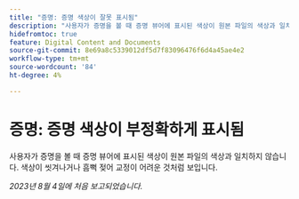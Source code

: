 ```yaml
---
title: "증명: 증명 색상이 잘못 표시됨"
description: "사용자가 증명을 볼 때 증명 뷰어에 표시된 색상이 원본 파일의 색상과 일치하지 않습니다. 색이 빨려 나오거나 채도가 떨어져 교정이 어려운 것처럼 보입니다."
hidefromtoc: true
feature: Digital Content and Documents
source-git-commit: 8e69a8c5339012df5d7f83096476f6d4a45ae4e2
workflow-type: tm+mt
source-wordcount: '84'
ht-degree: 4%

---
```



# 증명: 증명 색상이 부정확하게 표시됨

<!--WF and WFP TOCs-->

사용자가 증명을 볼 때 증명 뷰어에 표시된 색상이 원본 파일의 색상과 일치하지 않습니다. 색상이 씻겨나거나 흠뻑 젖어 교정이 어려운 것처럼 보입니다.

_2023년 8월 4일에 처음 보고되었습니다._

